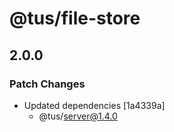 # @tus/file-store

## 2.0.0

### Patch Changes

- Updated dependencies [1a4339a]
  - @tus/server@1.4.0

